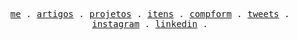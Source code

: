 <p align="center">
  <samp>
    <a href="https://my-blog-swart-tau.vercel.app">me</a> .
    <a href="https://my-blog-swart-tau.vercel.app/articles">artigos</a> .
    <a href="https://my-blog-swart-tau.vercel.app/projects">projetos</a> .
    <a href="https://my-blog-swart-tau.vercel.app/uses">itens</a> .
    <a href="https://100.luislucass.me">compform</a> .
    <a href="https://twitter.com/luislucass">tweets</a> .
    <a href="https://instagram.com/luislucass">instagram</a> .
    <a href="https://www.linkedin.com/in/luis-lucas-a5b30737">linkedin</a> .
  </samp>
</p>
